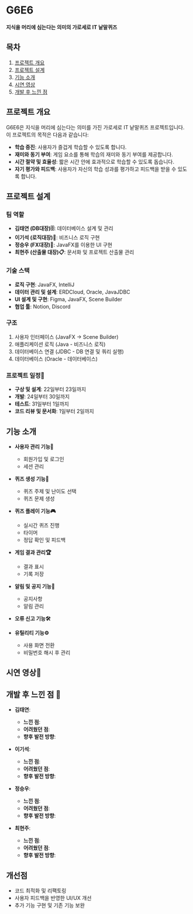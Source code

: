 # G6E6

**지식을 머리에 심는다는 의미의 가로세로 IT 낱말퀴즈**

## 목차
1. [프로젝트 개요](#프로젝트-개요)
2. [프로젝트 설계](#프로젝트-설계)
3. [기능 소개](#기능-소개)
4. [시연 영상](#시연-영상)
5. [개발 후 느낀 점](#개발-후-느낀-점)

## 프로젝트 개요
G6E6은 지식을 머리에 심는다는 의미를 가진 가로세로 IT 낱말퀴즈 프로젝트입니다. 이 프로젝트의 목적은 다음과 같습니다:
- **학습 증진**: 사용자가 즐겁게 학습할 수 있도록 합니다.
- **재미와 동기 부여**: 게임 요소를 통해 학습의 재미와 동기 부여를 제공합니다.
- **시간 절약 및 효율성**: 짧은 시간 안에 효과적으로 학습할 수 있도록 돕습니다.
- **자기 평가와 피드백**: 사용자가 자신의 학습 성과를 평가하고 피드백을 받을 수 있도록 합니다.

## 프로젝트 설계
### 팀 역할
- **김태연 (DB대장)🗄️**: 데이터베이스 설계 및 관리
- **이기석 (로직대장)🧠**: 비즈니스 로직 구현
- **정승우 (FX대장)🎨**: JavaFX를 이용한 UI 구현
- **최현주 (산출물 대장)📋**: 문서화 및 프로젝트 산출물 관리

### 기술 스택
- **로직 구현**: JavaFX, IntelliJ
- **데이터 관리 및 설계**: ERDCloud, Oracle, JavaJDBC
- **UI 설계 및 구현**: Figma, JavaFX, Scene Builder
- **협업 툴**: Notion, Discord

### 구조
1. 사용자 인터페이스 (JavaFX -> Scene Builder)
2. 애플리케이션 로직 (Java - 비즈니스 로직)
3. 데이터베이스 연결 (JDBC - DB 연결 및 쿼리 실행)
4. 데이터베이스 (Oracle - 데이터베이스)

### 프로젝트 일정📅
- **구상 및 설계**: 22일부터 23일까지
- **개발**: 24일부터 30일까지
- **테스트**: 31일부터 1일까지
- **코드 리뷰 및 문서화**: 1일부터 2일까지

## 기능 소개
- **사용자 관리 기능👥**
  - 회원가입 및 로그인
  - 세션 관리

- **퀴즈 생성 기능📝**
  - 퀴즈 주제 및 난이도 선택
  - 퀴즈 문제 생성

- **퀴즈 플레이 기능🎮**
  - 실시간 퀴즈 진행
  - 타이머
  - 정답 확인 및 피드백

- **게임 결과 관리🏆**
  - 결과 표시
  - 기록 저장

- **알림 및 공지 기능📢**
  - 공지사항
  - 알림 관리

- **오류 신고 기능🛠️**

- **유틸리티 기능⚙️**
  - 사용 화면 전환
  - 비밀번호 해시 후 관리

## 시연 영상🎥


## 개발 후 느낀 점 💭
- **김태연**: 
  - **느낀 점**: 
  - **어려웠던 점**: 
  - **향후 발전 방향**: 

- **이기석**: 
  - **느낀 점**: 
  - **어려웠던 점**: 
  - **향후 발전 방향**: 

- **정승우**: 
  - **느낀 점**: 
  - **어려웠던 점**: 
  - **향후 발전 방향**: 

- **최현주**: 
  - **느낀 점**: 
  - **어려웠던 점**: 
  - **향후 발전 방향**: 

## 개선점
- 코드 최적화 및 리팩토링
- 사용자 피드백을 반영한 UI/UX 개선
- 추가 기능 구현 및 기존 기능 보완
